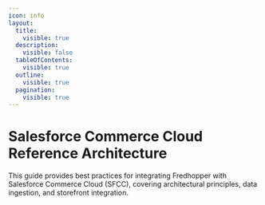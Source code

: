 ```yaml
---
icon: info
layout:
  title:
    visible: true
  description:
    visible: false
  tableOfContents:
    visible: true
  outline:
    visible: true
  pagination:
    visible: true
---
```


# Salesforce Commerce Cloud Reference Architecture

This guide provides best practices for integrating Fredhopper with Salesforce Commerce Cloud (SFCC), covering architectural principles, data ingestion, and storefront integration.